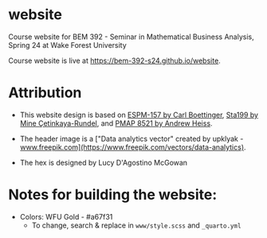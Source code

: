 # website

Course website for BEM 392 - Seminar in Mathematical Business Analysis, Spring 24 at Wake Forest University

Course website is live at https://bem-392-s24.github.io/website.


# Attribution

- This website design is based on [ESPM-157 by Carl Boettinger](https://espm-157.carlboettiger.info/), [Sta199 by Mine Çetinkaya-Rundel](http://www2.stat.duke.edu/courses/Spring18/Sta199/), and [PMAP 8521 by Andrew Heiss](https://evalf22.classes.andrewheiss.com).

- The header image is a ["Data analytics vector" created by upklyak - www.freepik.com](https://www.freepik.com/vectors/data-analytics). 
- The hex is designed by Lucy D'Agostino McGowan

# Notes for building the website:

- Colors: WFU Gold - #a67f31
  - To change, search & replace in `www/style.scss` and `_quarto.yml`
